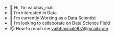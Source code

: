 - 👋 Hi, I’m vaibhav_mali
- 👀 I’m interested in Data
- 🌱 I’m currently Working as a Data Scientist
- 💞️ I’m looking to collaborate on Data Science Field
- 📫 How to reach me vaibhavmali907@gmail.com

<!---
vaibhavmali907/vaibhavmali907 is a ✨ special ✨ repository because its `README.md` (this file) appears on your GitHub profile.
You can click the Preview link to take a look at your changes.
--->
